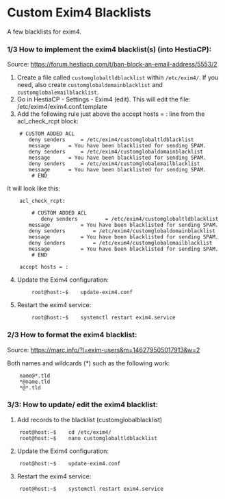 # Custom Exim4 Blacklists

A few blacklists for exim4.

### 1/3 How to implement the exim4 blacklist(s) (into HestiaCP):
Source: https://forum.hestiacp.com/t/ban-block-an-email-address/5553/2

1. Create a file called ```customglobaltldblacklist``` within ```/etc/exim4/```.
   If you need, also create ```customglobaldomainblacklist``` and ```customglobalemailblacklist```.
2. Go in HestiaCP - Settings - Exim4 (edit). This will edit the file: /etc/exim4/exim4.conf.template
3. Add the following rule just above the accept hosts = : line from the acl_check_rcpt block:
```
	# CUSTOM ADDED ACL
	   deny senders		= /etc/exim4/customglobaltldblacklist
	   message		= You have been blacklisted for sending SPAM.
	   deny senders		= /etc/exim4/customglobaldomainblacklist
	   message		= You have been blacklisted for sending SPAM.
	   deny senders		= /etc/exim4/customglobalemailblacklist
	   message		= You have been blacklisted for sending SPAM.
        # END
```
It will look like this:
```
	acl_check_rcpt:

        # CUSTOM ADDED ACL
           deny senders	        = /etc/exim4/customglobaltldblacklist
	   message	        = You have been blacklisted for sending SPAM.
	   deny senders	        = /etc/exim4/customglobaldomainblacklist
	   message	        = You have been blacklisted for sending SPAM.
	   deny senders	        = /etc/exim4/customglobalemailblacklist
	   message	        = You have been blacklisted for sending SPAM.
        # END

	accept hosts = :
```
4. Update the Exim4 configuration:
```
        root@host:~$	update-exim4.conf
```
5. Restart the exim4 service:
```      
        root@host:~$	systemctl restart exim4.service
```
### 2/3 How to format the exim4 blacklist:
Source: https://marc.info/?l=exim-users&m=146279505017913&w=2

Both names and wildcards (*) such as the following work:
```
	name@*.tld
	*@name.tld
	*@*.tld
```	
### 3/3: How to update/ edit the exim4 blacklist:

1. Add records to the blacklist (customglobalblacklist)
```
	root@host:~$	cd /etc/exim4/ 
	root@host:~$ 	nano customglobaltldblacklist
```
2. Update the Exim4 configuration:
```
	root@host:~$	update-exim4.conf
```
3. Restart the exim4 service:
```
	root@host:~$	systemctl restart exim4.service
```
